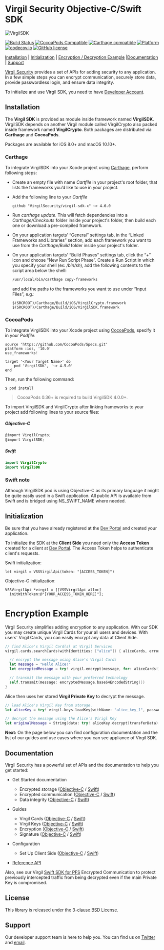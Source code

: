 # Virgil Security Objective-C/Swift SDK

![VirgilSDK](https://cloud.githubusercontent.com/assets/6513916/19643783/bfbf78be-99f4-11e6-8d5a-a43394f2b9b2.png)

[![Build Status](https://api.travis-ci.org/VirgilSecurity/virgil-sdk-x.svg?branch=master)](https://travis-ci.org/VirgilSecurity/virgil-sdk-x)
[![CocoaPods Compatible](https://img.shields.io/cocoapods/v/VirgilSDK.svg)](https://img.shields.io/cocoapods/v/VirgilSDK.svg)
[![Carthage compatible](https://img.shields.io/badge/Carthage-compatible-4BC51D.svg?style=flat)](https://github.com/Carthage/Carthage)
[![Platform](https://img.shields.io/cocoapods/p/VirgilSDK.svg?style=flat)](http://cocoadocs.org/docsets/VirgilSDK)
[![codecov.io](https://codecov.io/github/VirgilSecurity/virgil-sdk-x/coverage.svg)](https://codecov.io/github/VirgilSecurity/virgil-sdk-x/)
[![GitHub license](https://img.shields.io/badge/license-BSD%203--Clause-blue.svg)](https://github.com/VirgilSecurity/virgil/blob/master/LICENSE)

[Installation](#installation) | [Initialization](#initialization) | [Encryption / Decryption Example](#encryption) |[Documentation](#documentation) | [Support](#support)

[Virgil Security](https://virgilsecurity.com) provides a set of APIs for adding security to any application. In a few simple steps you can encrypt communication, securely store data, provide passwordless login, and ensure data integrity.

To initialize and use Virgil SDK, you need to have [Developer Account](https://developer.virgilsecurity.com/account/signin).

## Installation

The **Virgil SDK** is provided as module inside framework named **VirgilSDK**. VirgilSDK depends on another Virgil module called VirgilCrypto also packed inside framework named **VirgilCrypto**. Both packages are distributed via __Carthage__ and __CocoaPods__.

Packages are available for iOS 8.0+ and macOS 10.10+.


### Carthage

To integrate VirgilSDK into your Xcode project using [Carthage](https://github.com/Carthage/Carthage), perform following steps:

- Create an empty file with name *Cartfile* in your project's root folder, that lists the frameworks you’d like to use in your project.
- Add the following line to your *Cartfile*

  ```ogdl
  github "VirgilSecurity/virgil-sdk-x" ~> 4.6.0
  ```

- Run *carthage update*. This will fetch dependencies into a *Carthage/Checkouts* folder inside your project's folder, then build each one or download a pre-compiled framework.
- On your application targets’ “General” settings tab, in the “Linked Frameworks and Libraries” section, add each framework you want to use from the *Carthage/Build* folder inside your project's folder.
- On your application targets’ “Build Phases” settings tab, click the “+” icon and choose “New Run Script Phase”. Create a Run Script in which you specify your shell (ex: */bin/sh*), add the following contents to the script area below the shell:

  ```sh
  /usr/local/bin/carthage copy-frameworks
  ```

  and add the paths to the frameworks you want to use under “Input Files”, e.g.:

  ```
  $(SRCROOT)/Carthage/Build/iOS/VirgilCrypto.framework
  $(SRCROOT)/Carthage/Build/iOS/VirgilSDK.framework
  ```

### CocoaPods

To integrate VirgilSDK into your Xcode project using [CocoaPods](http://cocoapods.org), specify it in your *Podfile*:

```
source 'https://github.com/CocoaPods/Specs.git'
platform :ios, '10.0'
use_frameworks!

target '<Your Target Name>' do
    pod 'VirgilSDK', '~> 4.5.0'
end
```
Then, run the following command:

```
$ pod install
```

> CocoaPods 0.36+ is required to build VirgilSDK 4.0.0+.

To import VirgilSDK and VirgilCrypto after linking frameworks to your project add following lines to your source files:

##### Objective-C
``` objective-c
@import VirgilCrypto;
@import VirgilSDK;
```

##### Swift
``` swift
import VirgilCrypto
import VirgilSDK
```

### Swift note

Although VirgilSDK pod is using Objective-C as its primary language it might be quite easily used in a Swift application. All public API is available from Swift and is bridged using NS_SWIFT_NAME where needed.


## Initialization

Be sure that you have already registered at the [Dev Portal](https://developer.virgilsecurity.com/account/signin) and created your application.


To initialize the SDK at the __Client Side__ you need only the __Access Token__ created for a client at [Dev Portal](https://developer.virgilsecurity.com/account/signin). The Access Token helps to authenticate client's requests.

Swift initialization:

```
let virgil = VSSVirgilApi(token: "[ACCESS_TOKEN]")
```
Objective-C initialization:

```
VSSVirgilApi *virgil = [[VSSVirgilApi alloc]
  initWithToken:@"[YOUR_ACCESS_TOKEN_HERE]"];
```

# Encryption Example

Virgil Security simplifies adding encryption to any application. With our SDK you may create unique Virgil Cards for your all users and devices. With users' Virgil Cards, you can easily encrypt any data at Client Side.

```swift
// find Alice's Virgil Card(s) at Virgil Services
virgil.cards.searchCards(withIdentities: ["alice"]) { aliceCards, error in

  // encrypt the message using Alice's Virgil Cards
  let message = "Hello Alice!"
  let encryptedMessage = try! virgil.encrypt(message, for: aliceCards!)

  // transmit the message with your preferred technology
  self.transmit(message: encryptedMessage.base64EncodedString())
}
```

Alice then uses her stored __Virgil Private Key__ to decrypt the message.


```swift
// load Alice's Virgil Key from storage.
let aliceKey = try! virgil.keys.loadKey(withName: "alice_key_1", password: "mypassword")

// decrypt the message using the Alice's Virigl Key
let originalMessage = String(data: try! aliceKey.decrypt(transferData), encoding: .utf8)!
```

__Next:__ On the page below you can find configuration documentation and the list of our guides and use cases where you can see appliance of Virgil SDK.

## Documentation

Virgil Security has a powerful set of APIs and the documentation to help you get started:

* Get Started documentation
  * Encrypted storage ([Objective-C](/docs/objectivec/get-started/encrypted-storage.md) / [Swift](/docs/swift/get-started/encrypted-storage.md))
  * Encrypted communication ([Objective-C](/docs/objectivec/get-started/encrypted-communication.md) / [Swift](/docs/swift/get-started/encrypted-communication.md))
  * Data integrity ([Objective-C](/docs/objectivec/get-started/data-integrity.md) / [Swift](/docs/swift/get-started/data-integrity.md))
* Guides
  * Virgil Cards ([Objective-C](/docs/objectivec/guides/virgil-card) / [Swift](/docs/swift/guides/virgil-card))
  * Virgil Keys ([Objective-C](/docs/objectivec/guides/virgil-key) / [Swift](/docs/swift/guides/virgil-key))
  * Encryption ([Objective-C](/docs/objectivec/guides/encryption) / [Swift](/docs/swift/guides/encryption))
  * Signature ([Objective-C](/docs/objectivec/guides/signature) / [Swift](/docs/swift/guides/signature))
* Configuration
  * Set Up Client Side ([Objective-C](/docs/objectivec/guides/configuration/client.md) / [Swift](/docs/swift/guides/configuration/client.md))

* [Reference API](http://virgilsecurity.github.io/virgil-sdk-x/)

Also, see our Virgil [Swift SDK for PFS](https://github.com/VirgilSecurity/virgil-sdk-pfs-x) Encrypted Communication to protect previously intercepted traffic from being decrypted even if the main Private Key is compromised.

## License

This library is released under the [3-clause BSD License](LICENSE.md).

## Support

Our developer support team is here to help you. You can find us on [Twitter](https://twitter.com/virgilsecurity) and [email][support].

[support]: mailto:support@virgilsecurity.com
